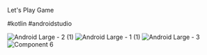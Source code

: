 
Let's Play Game

#kotlin 
#androidstudio

![Android Large - 2 (1)](https://github.com/0707-nur/o_x_game/assets/80026197/cbe9213d-1d92-4f94-bbcf-7049f20fda21)
![Android Large - 1 (1)](https://github.com/0707-nur/o_x_game/assets/80026197/d615490f-2654-443e-ac1b-a09a127f72f2)
![Android Large - 3](https://github.com/0707-nur/o_x_game/assets/80026197/78762a36-4fa0-42a2-aa76-578bdb9f4b8c)
![Component 6](https://github.com/0707-nur/o_x_game/assets/80026197/ee836927-d7f2-4b51-8d97-e895fa6dbf90)

